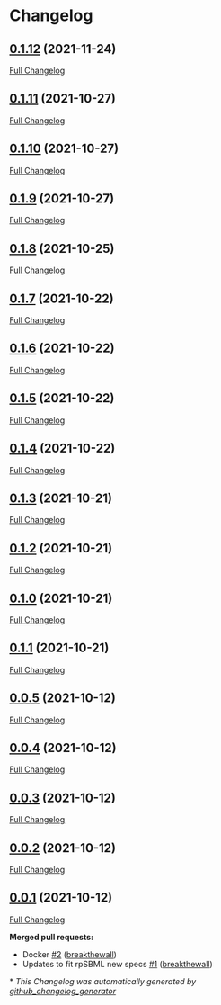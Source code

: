 # Changelog

## [0.1.12](https://github.com/neilswainston/SbmlToSbol/tree/0.1.12) (2021-11-24)

[Full Changelog](https://github.com/neilswainston/SbmlToSbol/compare/0.1.11...0.1.12)

## [0.1.11](https://github.com/neilswainston/SbmlToSbol/tree/0.1.11) (2021-10-27)

[Full Changelog](https://github.com/neilswainston/SbmlToSbol/compare/0.1.10...0.1.11)

## [0.1.10](https://github.com/neilswainston/SbmlToSbol/tree/0.1.10) (2021-10-27)

[Full Changelog](https://github.com/neilswainston/SbmlToSbol/compare/0.1.9...0.1.10)

## [0.1.9](https://github.com/neilswainston/SbmlToSbol/tree/0.1.9) (2021-10-27)

[Full Changelog](https://github.com/neilswainston/SbmlToSbol/compare/0.1.8...0.1.9)

## [0.1.8](https://github.com/neilswainston/SbmlToSbol/tree/0.1.8) (2021-10-25)

[Full Changelog](https://github.com/neilswainston/SbmlToSbol/compare/0.1.7...0.1.8)

## [0.1.7](https://github.com/neilswainston/SbmlToSbol/tree/0.1.7) (2021-10-22)

[Full Changelog](https://github.com/neilswainston/SbmlToSbol/compare/0.1.6...0.1.7)

## [0.1.6](https://github.com/neilswainston/SbmlToSbol/tree/0.1.6) (2021-10-22)

[Full Changelog](https://github.com/neilswainston/SbmlToSbol/compare/0.1.5...0.1.6)

## [0.1.5](https://github.com/neilswainston/SbmlToSbol/tree/0.1.5) (2021-10-22)

[Full Changelog](https://github.com/neilswainston/SbmlToSbol/compare/0.1.4...0.1.5)

## [0.1.4](https://github.com/neilswainston/SbmlToSbol/tree/0.1.4) (2021-10-22)

[Full Changelog](https://github.com/neilswainston/SbmlToSbol/compare/0.1.3...0.1.4)

## [0.1.3](https://github.com/neilswainston/SbmlToSbol/tree/0.1.3) (2021-10-21)

[Full Changelog](https://github.com/neilswainston/SbmlToSbol/compare/0.1.2...0.1.3)

## [0.1.2](https://github.com/neilswainston/SbmlToSbol/tree/0.1.2) (2021-10-21)

[Full Changelog](https://github.com/neilswainston/SbmlToSbol/compare/0.1.0...0.1.2)

## [0.1.0](https://github.com/neilswainston/SbmlToSbol/tree/0.1.0) (2021-10-21)

[Full Changelog](https://github.com/neilswainston/SbmlToSbol/compare/0.1.1...0.1.0)

## [0.1.1](https://github.com/neilswainston/SbmlToSbol/tree/0.1.1) (2021-10-21)

[Full Changelog](https://github.com/neilswainston/SbmlToSbol/compare/0.0.5...0.1.1)

## [0.0.5](https://github.com/neilswainston/SbmlToSbol/tree/0.0.5) (2021-10-12)

[Full Changelog](https://github.com/neilswainston/SbmlToSbol/compare/0.0.4...0.0.5)

## [0.0.4](https://github.com/neilswainston/SbmlToSbol/tree/0.0.4) (2021-10-12)

[Full Changelog](https://github.com/neilswainston/SbmlToSbol/compare/0.0.3...0.0.4)

## [0.0.3](https://github.com/neilswainston/SbmlToSbol/tree/0.0.3) (2021-10-12)

[Full Changelog](https://github.com/neilswainston/SbmlToSbol/compare/0.0.2...0.0.3)

## [0.0.2](https://github.com/neilswainston/SbmlToSbol/tree/0.0.2) (2021-10-12)

[Full Changelog](https://github.com/neilswainston/SbmlToSbol/compare/0.0.1...0.0.2)

## [0.0.1](https://github.com/neilswainston/SbmlToSbol/tree/0.0.1) (2021-10-12)

[Full Changelog](https://github.com/neilswainston/SbmlToSbol/compare/ba317f8cea4e18702283063b1cc018a27d4ecc98...0.0.1)

**Merged pull requests:**

- Docker [\#2](https://github.com/neilswainston/SbmlToSbol/pull/2) ([breakthewall](https://github.com/breakthewall))
- Updates to fit rpSBML new specs [\#1](https://github.com/neilswainston/SbmlToSbol/pull/1) ([breakthewall](https://github.com/breakthewall))



\* *This Changelog was automatically generated by [github_changelog_generator](https://github.com/github-changelog-generator/github-changelog-generator)*

